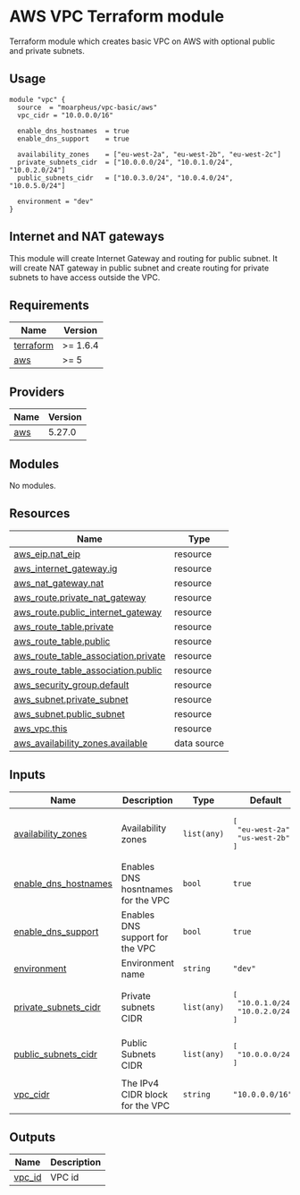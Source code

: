 # AWS VPC Terraform module

Terraform module which creates basic VPC on AWS with optional public and private subnets.

## Usage

```hcl
module "vpc" {
  source  = "moarpheus/vpc-basic/aws"
  vpc_cidr = "10.0.0.0/16"

  enable_dns_hostnames  = true
  enable_dns_support    = true

  availability_zones    = ["eu-west-2a", "eu-west-2b", "eu-west-2c"]
  private_subnets_cidr  = ["10.0.0.0/24", "10.0.1.0/24", "10.0.2.0/24"]
  public_subnets_cidr   = ["10.0.3.0/24", "10.0.4.0/24", "10.0.5.0/24"]

  environment = "dev"
}
```

## Internet and NAT gateways

This module will create Internet Gateway and routing for public subnet. It will create NAT gateway in public subnet and create routing for private subnets to have access outside the VPC.

## Requirements

| Name | Version |
|------|---------|
| <a name="requirement_terraform"></a> [terraform](#requirement\_terraform) | >= 1.6.4 |
| <a name="requirement_aws"></a> [aws](#requirement\_aws) | >= 5 |

## Providers

| Name | Version |
|------|---------|
| <a name="provider_aws"></a> [aws](#provider\_aws) | 5.27.0 |

## Modules

No modules.

## Resources

| Name | Type |
|------|------|
| [aws_eip.nat_eip](https://registry.terraform.io/providers/hashicorp/aws/latest/docs/resources/eip) | resource |
| [aws_internet_gateway.ig](https://registry.terraform.io/providers/hashicorp/aws/latest/docs/resources/internet_gateway) | resource |
| [aws_nat_gateway.nat](https://registry.terraform.io/providers/hashicorp/aws/latest/docs/resources/nat_gateway) | resource |
| [aws_route.private_nat_gateway](https://registry.terraform.io/providers/hashicorp/aws/latest/docs/resources/route) | resource |
| [aws_route.public_internet_gateway](https://registry.terraform.io/providers/hashicorp/aws/latest/docs/resources/route) | resource |
| [aws_route_table.private](https://registry.terraform.io/providers/hashicorp/aws/latest/docs/resources/route_table) | resource |
| [aws_route_table.public](https://registry.terraform.io/providers/hashicorp/aws/latest/docs/resources/route_table) | resource |
| [aws_route_table_association.private](https://registry.terraform.io/providers/hashicorp/aws/latest/docs/resources/route_table_association) | resource |
| [aws_route_table_association.public](https://registry.terraform.io/providers/hashicorp/aws/latest/docs/resources/route_table_association) | resource |
| [aws_security_group.default](https://registry.terraform.io/providers/hashicorp/aws/latest/docs/resources/security_group) | resource |
| [aws_subnet.private_subnet](https://registry.terraform.io/providers/hashicorp/aws/latest/docs/resources/subnet) | resource |
| [aws_subnet.public_subnet](https://registry.terraform.io/providers/hashicorp/aws/latest/docs/resources/subnet) | resource |
| [aws_vpc.this](https://registry.terraform.io/providers/hashicorp/aws/latest/docs/resources/vpc) | resource |
| [aws_availability_zones.available](https://registry.terraform.io/providers/hashicorp/aws/latest/docs/data-sources/availability_zones) | data source |

## Inputs

| Name | Description | Type | Default | Required |
|------|-------------|------|---------|:--------:|
| <a name="input_availability_zones"></a> [availability\_zones](#input\_availability\_zones) | Availability zones | `list(any)` | <pre>[<br>  "eu-west-2a",<br>  "us-west-2b"<br>]</pre> | no |
| <a name="input_enable_dns_hostnames"></a> [enable\_dns\_hostnames](#input\_enable\_dns\_hostnames) | Enables DNS hosntnames for the VPC | `bool` | `true` | no |
| <a name="input_enable_dns_support"></a> [enable\_dns\_support](#input\_enable\_dns\_support) | Enables DNS support for the VPC | `bool` | `true` | no |
| <a name="input_environment"></a> [environment](#input\_environment) | Environment name | `string` | `"dev"` | no |
| <a name="input_private_subnets_cidr"></a> [private\_subnets\_cidr](#input\_private\_subnets\_cidr) | Private subnets CIDR | `list(any)` | <pre>[<br>  "10.0.1.0/24",<br>  "10.0.2.0/24"<br>]</pre> | no |
| <a name="input_public_subnets_cidr"></a> [public\_subnets\_cidr](#input\_public\_subnets\_cidr) | Public Subnets CIDR | `list(any)` | <pre>[<br>  "10.0.0.0/24"<br>]</pre> | no |
| <a name="input_vpc_cidr"></a> [vpc\_cidr](#input\_vpc\_cidr) | The IPv4 CIDR block for the VPC | `string` | `"10.0.0.0/16"` | no |

## Outputs

| Name | Description |
|------|-------------|
| <a name="output_vpc_id"></a> [vpc\_id](#output\_vpc\_id) | VPC id |
